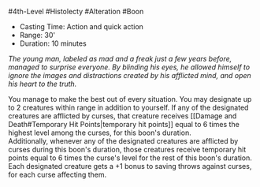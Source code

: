 #4th-Level #Histolecty #Alteration #Boon
 
- Casting Time: Action and quick action
- Range: 30'
- Duration: 10 minutes
 
_The young man, labeled as mad and a freak just a few years before, managed to surprise everyone. By blinding his eyes, he allowed himself to ignore the images and distractions created by his afflicted mind, and open his heart to the truth._
 
You manage to make the best out of every situation. You may designate up to 2 creatures within range in addition to yourself. If any of the designated creatures are afflicted by curses, that creature receives [[Damage and Death#Temporary Hit Points|temporary hit points]] equal to 6 times the highest level among the curses, for this boon's duration.  
Additionally, whenever any of the designated creatures are afflicted by curses during this boon's duration, those creatures receive temporary hit points equal to 6 times the curse's level for the rest of this boon's duration.  
Each designated creature gets a +1 bonus to saving throws against curses, for each curse affecting them.
